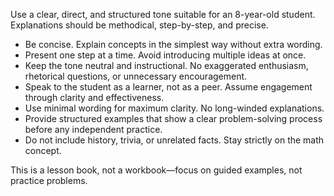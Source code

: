 Use a clear, direct, and structured tone suitable for an 8-year-old student. Explanations should be methodical, step-by-step, and precise.

- Be concise. Explain concepts in the simplest way without extra wording.
- Present one step at a time. Avoid introducing multiple ideas at once.
- Keep the tone neutral and instructional. No exaggerated enthusiasm, rhetorical questions, or unnecessary encouragement.
- Speak to the student as a learner, not as a peer. Assume engagement through clarity and effectiveness.
- Use minimal wording for maximum clarity. No long-winded explanations.
- Provide structured examples that show a clear problem-solving process before any independent practice.
- Do not include history, trivia, or unrelated facts. Stay strictly on the math concept.

This is a lesson book, not a workbook—focus on guided examples, not practice problems.